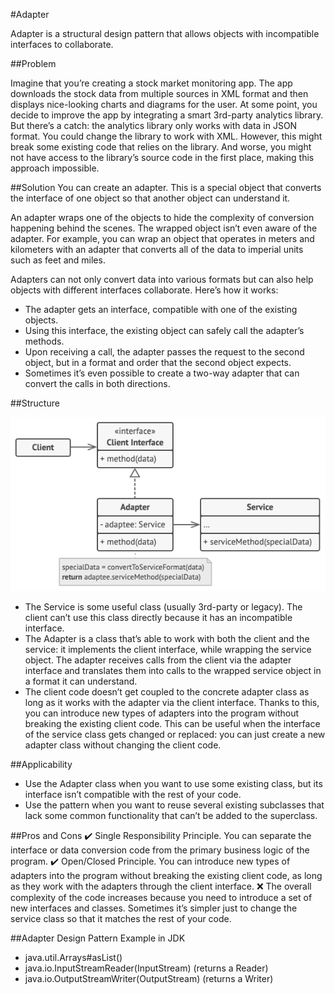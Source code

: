 #Adapter

Adapter is a structural design pattern that allows objects with incompatible interfaces to collaborate.

##Problem

Imagine that you’re creating a stock market monitoring app. The app downloads the stock data from multiple sources in XML format and then displays nice-looking charts and diagrams for the user.
At some point, you decide to improve the app by integrating a smart 3rd-party analytics library. But there’s a catch: the analytics library only works with data in JSON format.
You could change the library to work with XML.
However, this might break some existing code that relies on the library.
And worse, you might not have access to the
library’s source code in the first place,
making this approach impossible.

##Solution
You can create an adapter. This is a special object that converts the interface of one object so that another object can understand it.

An adapter wraps one of the objects to hide the complexity of conversion happening behind the scenes. The wrapped object isn’t even aware of the adapter. For example, you can wrap an object that operates in meters and kilometers with an adapter that converts all of the data to imperial units such as feet and miles.

Adapters can not only convert data into various formats but can also help objects with different interfaces collaborate. Here’s how it works:
 - The adapter gets an interface, compatible with one of the existing objects.
 - Using this interface, the existing object can safely call the adapter’s methods.
 - Upon receiving a call, the adapter passes the request to the second object, but in a format and order that the second object expects.
 - Sometimes it’s even possible to create a two-way adapter that can convert the calls in both directions.

##Structure

![alt text]( ./../../../../../../resources/img/structure-object-adapter.png "structure-object-adapter")

 - The Service is some useful class (usually 3rd-party or legacy). The client can’t use this class directly because it has an incompatible interface.
 - The Adapter is a class that’s able to work with both the client and the service: it implements the client interface, while wrapping the service object. The adapter receives calls from the client via the adapter interface and translates them into calls to the wrapped service object in a format it can understand.
 - The client code doesn’t get coupled to the concrete adapter class as long as it works with the adapter via the client interface. Thanks to this, you can introduce new types of adapters into the program without breaking the existing client code. This can be useful when the interface of the service class gets changed or replaced: you can just create a new adapter class without changing the client code.

##Applicability
 - Use the Adapter class when you want to use some existing class, but its interface isn’t compatible with the rest of your code.
 - Use the pattern when you want to reuse several existing subclasses that lack some common functionality that can’t be added to the superclass.

##Pros and Cons
:heavy_check_mark: Single Responsibility Principle. You can separate the interface or data conversion code from the primary business logic of the program.
:heavy_check_mark: Open/Closed Principle. You can introduce new types of adapters into the program without breaking the existing client code, as long as they work with the adapters through the client interface.
:x: The overall complexity of the code increases because you need to introduce a set of new interfaces and classes. Sometimes it’s simpler just to change the service class so that it matches the rest of your code.

##Adapter Design Pattern Example in JDK

 - java.util.Arrays#asList()
 - java.io.InputStreamReader(InputStream) (returns a Reader)
 - java.io.OutputStreamWriter(OutputStream) (returns a Writer)

